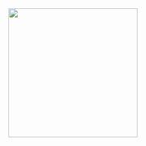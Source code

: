 <a href="https://t.me/nicknail" target="_blank">
  <img src="https://media.giphy.com/media/MijwxMRVtJRS0ePCTZ/giphy.gif" width="256" height="256">
</a>
